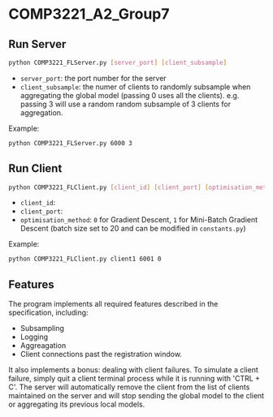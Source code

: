 # COMP3221_A2_Group7

## Run Server

```bash
python COMP3221_FLServer.py [server_port] [client_subsample]
```

- `server_port`: the port number for the server
- `client_subsample`: the numer of clients to randomly subsample when aggregating the global model (passing 0 uses all the clients).
  e.g. passing 3 will use a random random subsample of 3 clients for aggregation.

Example:

```bash
python COMP3221_FLServer.py 6000 3
```

## Run Client

```bash
python COMP3221_FLClient.py [client_id] [client_port] [optimisation_method]
```

- `client_id`:
- `client_port`:
- `optimisation_method`: `0` for Gradient Descent, `1` for Mini-Batch Gradient Descent (batch size set to 20 and can be modified in `constants.py`)

Example:

```bash
python COMP3221_FLClient.py client1 6001 0
```

## Features

The program implements all required features described in the specification, including:

- Subsampling
- Logging
- Aggreagation
- Client connections past the registration window.

It also implements a bonus: dealing with client failures.
To simulate a client failure, simply quit a client terminal process while it is running with 'CTRL + C'.
The server will automatically remove the client from the list of clients maintained on the server and will stop sending the global model to the client or aggregating its previous local models.
